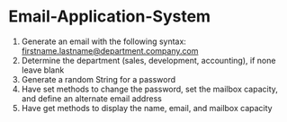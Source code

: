 # Email-Application-System
1. Generate an email with the following syntax: firstname.lastname@department.company.com 
2. Determine the department (sales, development, accounting), if none leave blank 
3. Generate a random String for a password
4. Have set methods to change the password, set the mailbox capacity, and define an alternate email address
5. Have get methods to display the name, email, and mailbox capacity

